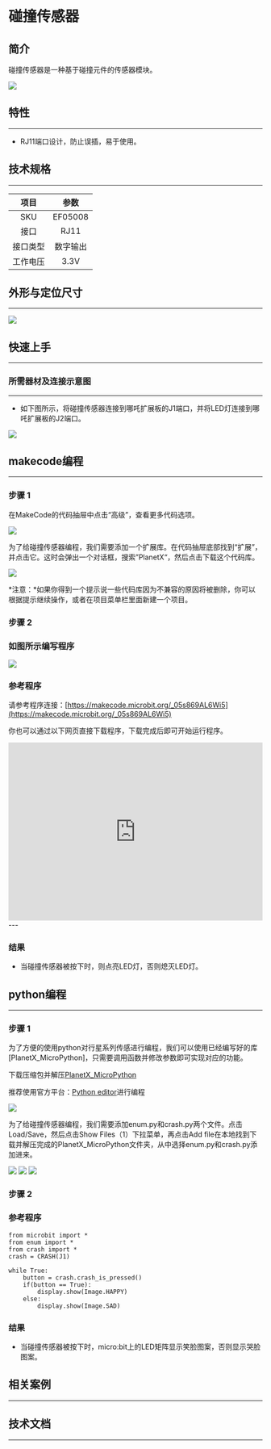 # 碰撞传感器

## 简介
碰撞传感器是一种基于碰撞元件的传感器模块。

![](./images/05008_01.png)

## 特性
---
- RJ11端口设计，防止误插，易于使用。
## 技术规格
---

项目 | 参数 
:-: | :-: 
SKU|EF05008
接口|RJ11
接口类型|数字输出
工作电压|3.3V






## 外形与定位尺寸
---


![](./images/05008_02.png)


## 快速上手
---

### 所需器材及连接示意图
---

- 如下图所示，将碰撞传感器连接到哪吒扩展板的J1端口，并将LED灯连接到哪吒扩展板的J2端口。


![](./images/05008_03.png)

## makecode编程
---

### 步骤 1
在MakeCode的代码抽屉中点击“高级”，查看更多代码选项。

![](./images/05001_04.png)

为了给碰撞传感器编程，我们需要添加一个扩展库。在代码抽屉底部找到“扩展”，并点击它。这时会弹出一个对话框，搜索”PlanetX“，然后点击下载这个代码库。

![](./images/05001_05.png)

*注意：*如果你得到一个提示说一些代码库因为不兼容的原因将被删除，你可以根据提示继续操作，或者在项目菜单栏里面新建一个项目。
### 步骤 2
### 如图所示编写程序

![](./images/05008_06.png)


### 参考程序


请参考程序连接：[https://makecode.microbit.org/_05s869AL6Wi5](https://makecode.microbit.org/_05s869AL6Wi5)

你也可以通过以下网页直接下载程序，下载完成后即可开始运行程序。

<div style="position:relative;height:0;padding-bottom:70%;overflow:hidden;"><iframe style="position:absolute;top:0;left:0;width:100%;height:100%;" src="https://makecode.microbit.org/#pub:_05s869AL6Wi5" frameborder="0" sandbox="allow-popups allow-forms allow-scripts allow-same-origin"></iframe></div>  
---

### 结果
- 当碰撞传感器被按下时，则点亮LED灯，否则熄灭LED灯。

## python编程
---


### 步骤 1

为了方便的使用python对行星系列传感进行编程，我们可以使用已经编写好的库[PlanetX_MicroPython]，只需要调用函数并修改参数即可实现对应的功能。

下载压缩包并解压[PlanetX_MicroPython](https://github.com/lionyhw/PlanetX_MicroPython/archive/master.zip)

推荐使用官方平台：[Python editor](https://python.microbit.org/v/2.0)进行编程

![](./images/05001_07.png)

为了给碰撞传感器编程，我们需要添加enum.py和crash.py两个文件。点击Load/Save，然后点击Show Files（1）下拉菜单，再点击Add file在本地找到下载并解压完成的PlanetX_MicroPython文件夹，从中选择enum.py和crash.py添加进来。

![](./images/05001_08.png)
![](./images/05001_09.png)
![](./images/05008_10.png)

### 步骤 2
### 参考程序
```
from microbit import *
from enum import *
from crash import *
crash = CRASH(J1)

while True:
    button = crash.crash_is_pressed()
    if(button == True):
        display.show(Image.HAPPY)
    else:
        display.show(Image.SAD)
```


### 结果
- 当碰撞传感器被按下时，micro:bit上的LED矩阵显示笑脸图案，否则显示哭脸图案。
## 相关案例
---

## 技术文档
---
